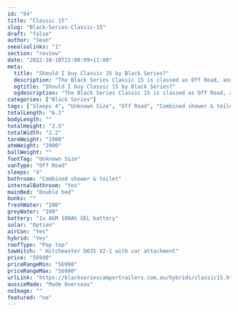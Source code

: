 ```yaml
---
id: "84"
title: "Classic 15"
slug: "Black-Series-Classic-15"
draft: "false"
author: "Sean"
seealsolinks: "1"
section: "review"
date: "2022-10-10T22:00:09+11:00"
meta:
  title: "Should I buy Classic 15 by Black Series?"
  description: "The Black Series Classic 15 is classed as Off Road, and sleeps 4 people. It is Made Overseas and comes in at Unknown Size. It generally has Combined shower & toilet."
  ogtitle: "Should I buy Classic 15 by Black Series?"
  ogdescription: "The Black Series Classic 15 is classed as Off Road, and sleeps 4 people. It is Made Overseas and comes in at Unknown Size. It generally has Combined shower & toilet."
categories: ["Black Series"]
tags: ["Sleeps 4", "Unknown Size", "Off Road", "Combined shower & toilet", "Pop top", "50 - 60k"]
totalLength: "6.1"
bodyLength: ""
totalHeight: "2.5"
totalWidth: "2.2"
tareWeight: "1900"
atmWeight: "2900"
ballWeight: ""
footTag: "Unknown Size"
vanType: "Off Road"
sleeps: "4"
bathroom: "Combined shower & toilet"
internalBathroom: "Yes"
mainBed: "Double bed"
bunks: ""
freshWater: "100"
greyWater: "100"
battery: "1x AGM 100Ah GEL battery"
solar: "Option"
airCon: "Yes"
hybrid: "Yes"
roofType: "Pop top"
towHitch: " Hitchmaster DO35 V2-1 with car attachment"
price: "56990"
priceRangeMin: "56990"
priceRangeMax: "56990"
urlLink: "https://blackseriescampertrailers.com.au/hybrids/classic15.html"
aussieMade: "Made Overseas"
noImage: ""
featured: "no"
---
```

